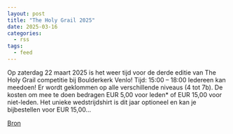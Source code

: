 ```yaml
---
layout: post
title: "The Holy Grail 2025"
date: 2025-03-16
categories: 
  - rss
tags: 
  - feed
---
```


<p>Op zaterdag 22 maart 2025 is het weer tijd voor de derde editie van The Holy Grail competitie bij Boulderkerk Venlo! Tijd: 15:00 &ndash; 18:00 Iedereen kan meedoen! Er wordt geklommen op alle verschillende niveaus (4 tot 7b). De kosten om mee te doen bedragen EUR 5,00 voor leden* of EUR 15,00 voor niet-leden. Het unieke wedstrijdshirt is dit jaar optioneel en kan je bijbestellen voor EUR 15,00&hellip;</p>
<p><a href="https://www.klimkalender.nl/comp/the-holy-grail-2025/" rel="noopener noreferrer" target="_blank">Bron</a></p>
